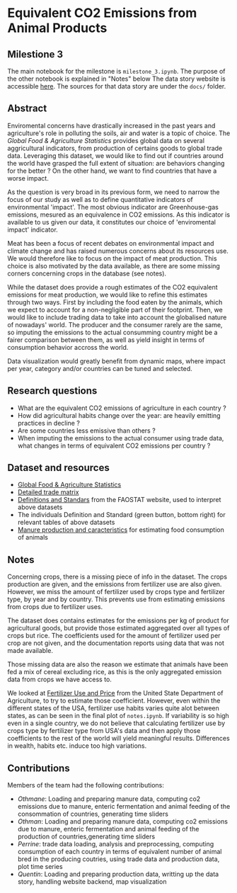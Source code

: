 Equivalent CO2 Emissions from Animal Products
=============================================

## Milestione 3

The main notebook for the milestone is `milestone_3.ipynb`. The purpose of the other notebook is explained in "Notes" below
The data story website is accessible [here](https://quentin-soubeyran.github.io/ADA-Project/). The sources for that data story are under the `docs/` folder. 

## Abstract

Enviromental concerns have drastically increased in the past years and agriculture's role in polluting the soils, air and water is a topic of choice. The *Global Food & Agriculture Statistics* provides global data on several aggricultural indicators, from production of certains goods to global trade data. Leveraging this dataset, we would like to find out if countries around the world have grasped the full extent of situation: are behaviors changing for the better ? On the other hand, we want to find countries that have a worse impact.

As the question is very broad in its previous form, we need to narrow the focus of our study as well as to define quantitative indicators of environmental 'impact'. The most obvious indicator are Greenhouse-gas emissions, mesured as an equivalence in CO2 emissions. As this indicator is available to us given our data, it constitutes our choice of 'enviromental impact' indicator.

Meat has been a focus of recent debates on environmental impact and climate change and has raised numerous concerns about its resources use. We would therefore like to focus on the impact of meat production. This choice is also motivated by the data available, as there are some missing corners concerning crops in the database (see notes).

While the dataset does provide a rough estimates of the CO2 equivalent emissions for meat production, we would like to refine this estimates through two ways. First by including the food eaten by the animals, which we expect to account for a non-negligible part of their footprint. Then, we would like to include trading data to take into account the globalised nature of nowadays' world. The producer and the consumer rarely are the same, so imputing the emissions to  the actual consumming country might be a fairer comparison between them, as well as yield insight in terms of consumption behavior accross the world.

Data visualization would greatly benefit from dynamic maps, where impact per year, category and/or countries can be tuned and selected.

## Research questions

+ What are the equivalent CO2 emissions of agriculture in each country ?
+ How did agricultural habits change over the year: are heavily emitting practices in decline ?
+ Are some countries less emissive than others ?
+ When imputing the emissions to the actual consumer using trade data, what changes in terms of equivalent CO2 emissions per country ?

## Dataset and resources

+ [Global Food & Agriculture Statistics](https://www.kaggle.com/unitednations/global-food-agriculture-statistics)
+ [Detailed trade matrix](http://www.fao.org/faostat/en/#data/TM)
+ [Definitions and Standars](http://www.fao.org/faostat/en/#definitions) from the FAOSTAT website, used to interpret above datasets
+ The individuals Definition and Standard (green button, bottom right) for relevant tables of above datasets
+ [Manure production and caracteristics](http://www.agronext.iastate.edu/immag/pubs/manure-prod-char-d384-2.pdf) for estimating food consumption of animals

## Notes

Concerning crops, there is a missing piece of info in the dataset. The crops production are given, and the emissions from fertilizer use are also given. However, we miss the amount of fertilizer used by crops type and fertilizer type, by year and by country. This prevents use from estimating emissions from crops due to fertilizer uses.

The dataset does contains estimates for the emissions per kg of product for agricultural goods, but provide those estimated aggregated over all types of crops but rice. The coefficients used for the amount of fertilizer used per crop are not given, and the documentation reports using data that was not made available.

Those missing data are also the reason we estimate that animals have been fed a mix of cereal excluding rice, as this is the only aggregated emission data from crops we have access to.

We looked at [Fertilizer Use and Price](https://www.ers.usda.gov/data-products/fertilizer-use-and-price.aspx) from the United State Department of Agriculture, to try to estimate those coefficient. However, even within the different states of the USA, fertilizer use habits varies quite alot between states, as can be seen in the final plot of `notes.ipynb`.
If variability is so high even in a single country, we do not believe that calculating fertilizer use by crops type by fertilizer type from USA's data and then apply those coefficients to the rest of the world will yield meaningful results. Differences in wealth, habits etc. induce too high variations.

## Contributions
Members of the team had the following contributions:

- *Othmane*: Loading and preparing manure data, computing co2 emissions due to manure, enteric fermentation and animal feeding of the consommation of countries, generating time sliders
- *Othman*: Loading and preparing manure data, computing co2 emissions due to manure, enteric fermentation and animal feeding of the production of countries,generating time sliders
- *Perrine*: trade data loading, analysis and preprocessing, computing consumption of each country in terms of equivalent number of animal bred in the producing coutries, using trade data and production data, plot time series
- *Quentin*: Loading and preparing production data, writting up the data story, handling website backend, map visualization
